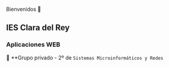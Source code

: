 Bienvenidos 👋

## IES Clara del Rey

### Aplicaciones WEB

🙋 **Grupo privado - 2º de `Sistemas Microinformáticos y Redes`
